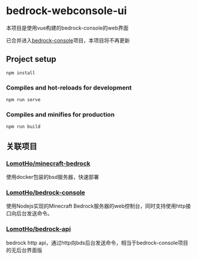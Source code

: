 # bedrock-webconsole-ui
本项目是使用vue构建的bedrock-console的web界面

已合并进入[bedrock-console]()项目，本项目将不再更新

## Project setup
```
npm install
```

### Compiles and hot-reloads for development
```
npm run serve
```

### Compiles and minifies for production
```
npm run build
```

## 关联项目
### [LomotHo/minecraft-bedrock](https://github.com/LomotHo/minecraft-bedrock)
使用docker包装的bsd服务器，快速部署

### [LomotHo/bedrock-console](https://github.com/LomotHo/bedrock-console)
使用Nodejs实现的Minecraft Bedrock服务器的web控制台，同时支持使用http接口向后台发送命令。


### [LomotHo/bedrock-api](https://github.com/LomotHo/bedrock-api)
bedrock http api，通过http向bds后台发送命令，相当于bedrock-console项目的无后台界面版

